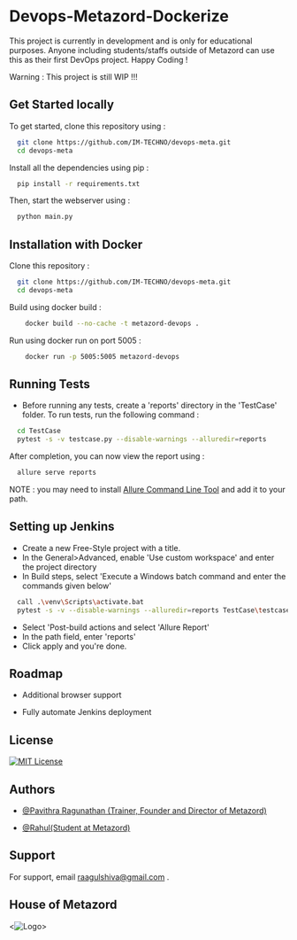 
# Devops-Metazord-Dockerize

This project is currently in development and is only for educational purposes. Anyone including students/staffs outside of Metazord can use this as their first DevOps project. Happy Coding ! 

Warning : This project is still WIP !!!


## Get Started locally

To get started, clone this repository using : 

```bash
  git clone https://github.com/IM-TECHNO/devops-meta.git
  cd devops-meta
```


Install all the dependencies using pip : 

```bash
  pip install -r requirements.txt
```

Then, start the webserver using :

```bash
  python main.py
```



## Installation with  Docker

Clone this repository :

```bash
  git clone https://github.com/IM-TECHNO/devops-meta.git
  cd devops-meta
```
Build using docker build : 

```bash
    docker build --no-cache -t metazord-devops .
```
Run using docker run on port 5005 : 

```bash
    docker run -p 5005:5005 metazord-devops
```
    
## Running Tests

- Before running any tests, create a 'reports' directory in the 'TestCase' folder.
To run tests, run the following command : 

```bash
  cd TestCase
  pytest -s -v testcase.py --disable-warnings --alluredir=reports
```

After completion, you can now view the report using : 

```bash
  allure serve reports
```
NOTE : you may need to install [Allure Command Line Tool](https://github.com/allure-framework/allure2/releases) and add it to your path.

## Setting up Jenkins

- Create a new Free-Style project with a title. 
- In the General>Advanced, enable 'Use custom workspace' and enter the project directory
- In Build steps, select 'Execute a Windows batch command and enter the commands given below'

```bash
  call .\venv\Scripts\activate.bat
  pytest -s -v --disable-warnings --alluredir=reports TestCase\testcase.py
```

- Select 'Post-build actions and select 'Allure Report'
- In the path field, enter 'reports'
- Click apply and you're done.

## Roadmap

- Additional browser support

- Fully automate Jenkins deployment

## License

[![MIT License](https://img.shields.io/badge/License-MIT-green.svg)](https://choosealicense.com/licenses/mit/)

## Authors

- [@Pavithra Ragunathan (Trainer, Founder and Director of Metazord)](https://github.com/Pavithratrdev)

- [@Rahul(Student at Metazord)](https://www.github.com/IM-TECHNO)


## Support

For support, email raagulshiva@gmail.com .


## House of Metazord
<![Logo](https://i.ibb.co/DQzNLqR/Metazord-Logo.png)>

